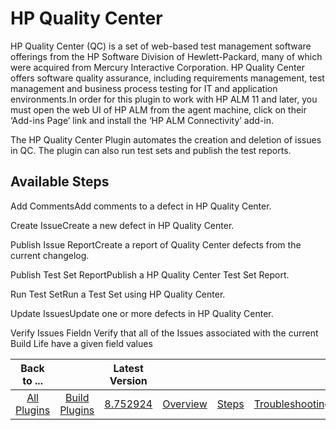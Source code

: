 
HP Quality Center
=================

HP Quality Center (QC) is a set of web-based test management software offerings from the HP Software Division of Hewlett-Packard, many of which were acquired from Mercury Interactive Corporation. HP Quality Center offers software quality assurance, including requirements management, test management and business process testing for IT and application environments.In order for this plugin to work with HP ALM 11 and later, you must open the web UI of HP ALM from the agent machine, click on their ‘Add-ins Page’ link and install the ‘HP ALM Connectivity’ add-in.

The HP Quality Center Plugin automates the creation and deletion of issues in QC. The plugin can also run test sets and publish the test reports.


Available Steps
---------------

Add CommentsAdd comments to a defect in HP Quality Center.

Create IssueCreate a new defect in HP Quality Center.

Publish Issue ReportCreate a report of Quality Center defects from the current changelog.

Publish Test Set ReportPublish a HP Quality Center Test Set Report.

Run Test SetRun a Test Set using HP Quality Center.

Update IssuesUpdate one or more defects in HP Quality Center.

Verify Issues Fieldn Verify that all of the Issues associated with the current Build Life have a given field values



|Back to ...||Latest Version|||||
| :---: | :---: | :---: | :---: | :---: | :---: | :---: |
|[All Plugins](../../index.md)|[Build Plugins](../README.md)|[8.752924](https://raw.githubusercontent.com/UrbanCode/IBM-UCB-PLUGINS/main/files/HPQualityCenter/HPQualityCenter-8.752924.zip)|[Overview](overview.md)|[Steps](steps.md)|[Troubleshooting](troubleshooting.md)|[Downloads](downloads.md)|
